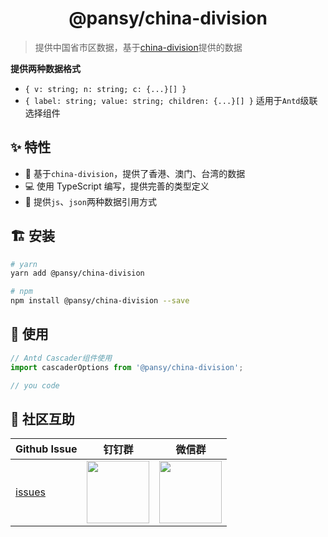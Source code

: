 <h1 align="center">
  @pansy/china-division
</h1>

> 提供中国省市区数据，基于[china-division](https://github.com/modood/Administrative-divisions-of-China)提供的数据

**提供两种数据格式**

- `{ v: string; n: string; c: {...}[] }`
- `{ label: string; value: string; children: {...}[] }` 适用于`Antd`级联选择组件

## ✨ 特性

- 🌈 基于`china-division`，提供了香港、澳门、台湾的数据
- 💻 使用 TypeScript 编写，提供完善的类型定义
- 🌴 提供`js`、`json`两种数据引用方式

## 🏗 安装

```sh
# yarn
yarn add @pansy/china-division

# npm
npm install @pansy/china-division --save 
```

## 🔨 使用

```ts
// Antd Cascader组件使用
import cascaderOptions from '@pansy/china-division';

// you code
```

## 🌟 社区互助

| Github Issue                                                 | 钉钉群                                                                                     | 微信群                                                                                   |
| ------------------------------------------------------------ | ------------------------------------------------------------------------------------------ | ---------------------------------------------------------------------------------------- |
| [issues](https://github.com/pansyjs/china-division/issues) | <img src="https://github.com/alitajs/alita/blob/master/public/dingding.png" width="100" /> | <img src="https://github.com/alitajs/alita/blob/master/public/wechat.png" width="100" /> |
